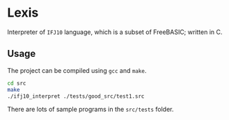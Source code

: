 # Lexis

Interpreter of `IFJ10` language, which is a subset of FreeBASIC; written in C.

## Usage
The project can be compiled using `gcc` and `make`.

```bash
cd src
make
./ifj10_interpret ./tests/good_src/test1.src
```

There are lots of sample programs in the `src/tests` folder.